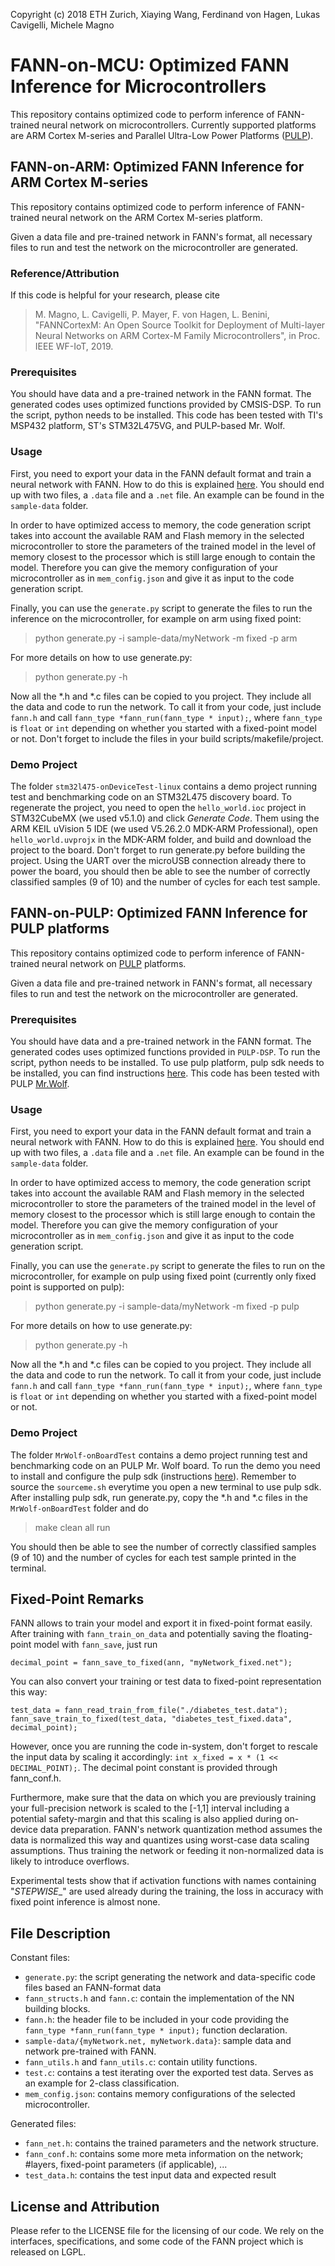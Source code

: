 Copyright (c) 2018 ETH Zurich, Xiaying Wang, Ferdinand von Hagen, Lukas Cavigelli, Michele Magno

# FANN-on-MCU: Optimized FANN Inference for Microcontrollers

This repository contains optimized code to perform inference of FANN-trained neural network on microcontrollers.
Currently supported platforms are ARM Cortex M-series and Parallel Ultra-Low Power Platforms ([PULP](https://pulp-platform.org//)).


## FANN-on-ARM: Optimized FANN Inference for ARM Cortex M-series

This repository contains optimized code to perform 
inference of FANN-trained neural network on the 
ARM Cortex M-series platform.  

Given a data file and pre-trained network in FANN's format, 
all necessary files to run and test the network on the 
microcontroller are generated. 

### Reference/Attribution
If this code is helpful for your research, please cite 
> M. Magno, L. Cavigelli, P. Mayer, F. von Hagen, L. Benini, "FANNCortexM: An Open Source Toolkit for Deployment of Multi-layer Neural Networks on ARM Cortex-M Family Microcontrollers", in Proc. IEEE WF-IoT, 2019.

### Prerequisites
You should have data and a pre-trained network in the FANN format. 
The generated codes uses optimized functions provided by CMSIS-DSP.
To run the script, python needs to be installed. 
This code has been tested with TI's MSP432 platform, ST's STM32L475VG, and PULP-based Mr. Wolf.

### Usage
First, you need to export your data in the FANN default format
and train a neural network with FANN. How to do this is 
explained [here](http://leenissen.dk/fann/html/files2/gettingstarted-txt.html).
You should end up with two files, a `.data` file and a `.net` file. 
An example can be found in the `sample-data` folder.

In order to have optimized access to memory, the code generation script takes into account the available RAM and Flash memory in the selected microcontroller to store the parameters of the trained model in the level of memory closest to the processor which is still large enough to contain the model. Therefore you can give the memory configuration of your microcontroller as in `mem_config.json` and give it as input to the code generation script.

Finally, you can use the `generate.py` script to generate the 
files to run the inference on the microcontroller, for example on arm using fixed point:
> python generate.py -i sample-data/myNetwork -m fixed -p arm

For more details on how to use generate.py:
> python generate.py -h

Now all the *.h and *.c files can be copied to you project. 
They include all the data and code to run the network. 
To call it from your code, just include `fann.h` and call 
`fann_type *fann_run(fann_type * input);`, where
`fann_type` is `float` or `int` depending on whether you started
with a fixed-point model or not. Don't forget to include the files 
in your build scripts/makefile/project.

### Demo Project
The folder `stm32l475-onDeviceTest-linux` contains a demo project running test and benchmarking code on an STM32L475 discovery board. To regenerate the project, you need to open the `hello_world.ioc` project in STM32CubeMX (we used v5.1.0) and click _Generate Code_. Them using the ARM KEIL uVision 5 IDE (we used V5.26.2.0 MDK-ARM Professional), open `hello_world.uvprojx` in the MDK-ARM folder, and build and download the project to the board. Don't forget to run generate.py before building the project. Using the UART over the microUSB connection already there to power the board, you should then be able to see the number of correctly classified samples (9 of 10) and the number of cycles for each test sample. 


## FANN-on-PULP: Optimized FANN Inference for PULP platforms

This repository contains optimized code to perform 
inference of FANN-trained neural network on [PULP](https://pulp-platform.org//) platforms.  

Given a data file and pre-trained network in FANN's format, 
all necessary files to run and test the network on the 
microcontroller are generated. 

### Prerequisites
You should have data and a pre-trained network in the FANN format. 
The generated codes uses optimized functions provided in `PULP-DSP`.
To run the script, python needs to be installed. 
To use pulp platform, pulp sdk needs to be installed, you can find instructions [here](https://github.com/pulp-platform/pulp-sdk).
This code has been tested with PULP [Mr.Wolf](http://asic.ethz.ch/2017/Mr.Wolf.html).

### Usage
First, you need to export your data in the FANN default format
and train a neural network with FANN. How to do this is 
explained [here](http://leenissen.dk/fann/html/files2/gettingstarted-txt.html).
You should end up with two files, a `.data` file and a `.net` file. 
An example can be found in the `sample-data` folder.

In order to have optimized access to memory, the code generation script takes into account the available RAM and Flash memory in the selected microcontroller to store the parameters of the trained model in the level of memory closest to the processor which is still large enough to contain the model. Therefore you can give the memory configuration of your microcontroller as in `mem_config.json` and give it as input to the code generation script.


Finally, you can use the `generate.py` script to generate the 
files to run on the microcontroller, for example on pulp using fixed point (currently only fixed point is supported on pulp):
> python generate.py -i sample-data/myNetwork -m fixed -p pulp

For more details on how to use generate.py:
> python generate.py -h

Now all the *.h and *.c files can be copied to you project. 
They include all the data and code to run the network. 
To call it from your code, just include `fann.h` and call 
`fann_type *fann_run(fann_type * input);`, where
`fann_type` is `float` or `int` depending on whether you started
with a fixed-point model or not.


### Demo Project
The folder `MrWolf-onBoardTest` contains a demo project running test and benchmarking code on an PULP Mr. Wolf board. To run the demo you need to install and configure the pulp sdk (instructions [here](https://github.com/pulp-platform/pulp-sdk)). Remember to source the `sourceme.sh` everytime you open a new terminal to use pulp sdk.
After installing pulp sdk, run generate.py, copy the *.h and *.c files in the `MrWolf-onBoardTest` folder and do
> make clean all run

You should then be able to see the number of correctly classified samples (9 of 10) and the number of cycles for each test sample printed in the terminal.

## Fixed-Point Remarks
FANN allows to train your model and export it in fixed-point format easily. 
After training with `fann_train_on_data` and potentially saving the 
floating-point model with `fann_save`, just run

```
decimal_point = fann_save_to_fixed(ann, "myNetwork_fixed.net");
```
You can also convert your training or test data to fixed-point representation this way: 

```
test_data = fann_read_train_from_file("./diabetes_test.data");
fann_save_train_to_fixed(test_data, "diabetes_test_fixed.data", decimal_point);
```
However, once you are running the code in-system, don't forget to rescale the input
data by scaling it accordingly: `int x_fixed = x * (1 << DECIMAL_POINT);`. The decimal point constant is provided through fann\_conf.h. 

Furthermore, make sure that the data on which you are previously training your full-precision network is scaled to the [-1,1] interval including a potential safety-margin and that this scaling is also applied during on-device data preparation. FANN's network quantization method assumes the data is normalized this way and quantizes using worst-case data scaling assumptions. Thus training the network or feeding it non-normalized data is likely to introduce overflows.

Experimental tests show that if activation functions with names containing "_STEPWISE__" are used already during the training, the loss in accuracy with fixed point inference is almost none.

## File Description
Constant files:

- `generate.py`: the script generating the network and data-specific code files based an FANN-format data
- `fann_structs.h` and `fann.c`: contain the implementation of the NN building blocks.
- `fann.h`: the header file to be included in your code providing the `fann_type *fann_run(fann_type * input);` function declaration. 
- `sample-data/{myNetwork.net, myNetwork.data}`: sample data and network pre-trained with FANN. 
- `fann_utils.h` and `fann_utils.c`: contain utility functions.
- `test.c`: contains a test iterating over the exported test data. Serves as an example for 2-class classification. 
- `mem_config.json`: contains memory configurations of the selected microcontroller.

Generated files:

- `fann_net.h`: contains the trained parameters and the network structure. 
- `fann_conf.h`: contains some more meta information on the network; #layers, fixed-point parameters (if applicable), ...
- `test_data.h`: contains the test input data and expected result


## License and Attribution
Please refer to the LICENSE file for the licensing of our code. 
We rely on the interfaces, specifications, and some code of the FANN project which is released on LGPL.






